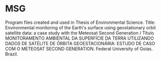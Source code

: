 # MSG
Program files created and used in Thesis of Environmental Science. Title: Environmental monitoring of the Earth's surface using geostationary orbit satellite data: a case study with the Meteosat Second Generation / Título MONITORAMENTO AMBIENTAL DA SUPERFÍCIE DA TERRA UTILIZANDO DADOS DE SATÉLITE DE ÓRBITA GEOESTACIONÁRIA: ESTUDO DE CASO COM O METEOSAT SECOND GENERATION. Federal University of Goias. Brazil.
